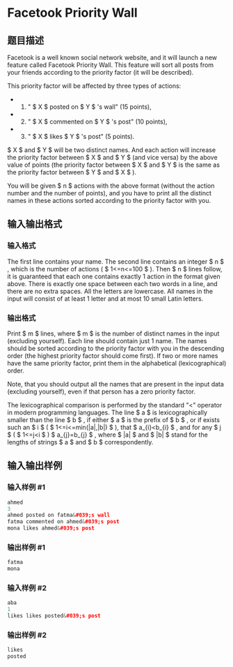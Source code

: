 # Facetook Priority Wall

## 题目描述

Facetook is a well known social network website, and it will launch a new feature called Facetook Priority Wall. This feature will sort all posts from your friends according to the priority factor (it will be described).

This priority factor will be affected by three types of actions:

- 1. " $ X $ posted on $ Y $ 's wall" (15 points),

- 2. " $ X $ commented on $ Y $ 's post" (10 points),

- 3. " $ X $ likes $ Y $ 's post" (5 points).

$ X $ and $ Y $ will be two distinct names. And each action will increase the priority factor between $ X $ and $ Y $ (and vice versa) by the above value of points (the priority factor between $ X $ and $ Y $ is the same as the priority factor between $ Y $ and $ X $ ).

You will be given $ n $ actions with the above format (without the action number and the number of points), and you have to print all the distinct names in these actions sorted according to the priority factor with you.

## 输入输出格式

### 输入格式

The first line contains your name. The second line contains an integer $ n $ , which is the number of actions ( $ 1<=n<=100 $ ). Then $ n $ lines follow, it is guaranteed that each one contains exactly 1 action in the format given above. There is exactly one space between each two words in a line, and there are no extra spaces. All the letters are lowercase. All names in the input will consist of at least 1 letter and at most 10 small Latin letters.

### 输出格式

Print $ m $ lines, where $ m $ is the number of distinct names in the input (excluding yourself). Each line should contain just 1 name. The names should be sorted according to the priority factor with you in the descending order (the highest priority factor should come first). If two or more names have the same priority factor, print them in the alphabetical (lexicographical) order.

Note, that you should output all the names that are present in the input data (excluding yourself), even if that person has a zero priority factor.

The lexicographical comparison is performed by the standard "<" operator in modern programming languages. The line $ a $ is lexicographically smaller than the line $ b $ , if either $ a $ is the prefix of $ b $ , or if exists such an $ i $ ( $ 1<=i<=min(|a|,|b|) $ ), that $ a_{i}&lt;b_{i} $ , and for any $ j $ ( $ 1<=j&lt;i $ ) $ a_{j}=b_{j} $ , where $ |a| $ and $ |b| $ stand for the lengths of strings $ a $ and $ b $ correspondently.

## 输入输出样例

### 输入样例 #1

```cpp
ahmed
3
ahmed posted on fatma&#039;s wall
fatma commented on ahmed&#039;s post
mona likes ahmed&#039;s post

```
### 输出样例 #1

```cpp
fatma
mona

```
### 输入样例 #2

```cpp
aba
1
likes likes posted&#039;s post

```
### 输出样例 #2

```cpp
likes
posted

```
